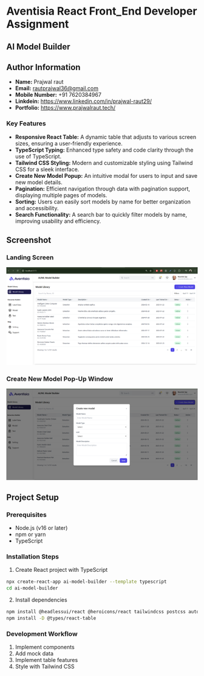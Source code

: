# Aventisia React Front_End Developer Assignment 

## AI Model Builder

## Author Information

- **Name:** Prajwal raut 
- **Email:** rautprajwal36@gmail.com
- **Mobile Number:** +91 7620384967
- **Linkdein:** https://www.linkedin.com/in/prajwal-raut29/
- **Portfolio:** https://www.prajwalraut.tech/

### Key Features
- **Responsive React Table:** A dynamic table that adjusts to various screen sizes, ensuring a user-friendly experience.
- **TypeScript Typing:** Enhanced type safety and code clarity through the use of TypeScript.
- **Tailwind CSS Styling:** Modern and customizable styling using Tailwind CSS for a sleek interface.
- **Create New Model Popup:** An intuitive modal for users to input and save new model details.
- **Pagination:** Efficient navigation through data with pagination support, displaying multiple pages of models.
- **Sorting:** Users can easily sort models by name for better organization and accessibility.
- **Search Functionality:** A search bar to quickly filter models by name, improving usability and efficiency.



## Screenshot 

### Landing Screen
![landing page](image-1.png)

### Create New Model Pop-Up Window
![model window](image.png)

## Project Setup

### Prerequisites
- Node.js (v16 or later)
- npm or yarn
- TypeScript

### Installation Steps
1. Create React project with TypeScript
```bash
npx create-react-app ai-model-builder --template typescript
cd ai-model-builder
```

2. Install dependencies
```bash
npm install @headlessui/react @heroicons/react tailwindcss postcss autoprefixer react-table
npm install -D @types/react-table
```

### Development Workflow
1. Implement components
2. Add mock data
3. Implement table features
4. Style with Tailwind CSS
```